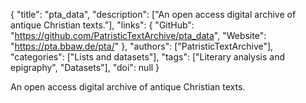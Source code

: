 {
  "title": "pta_data",
  "description": ["An open access digital archive of antique Christian texts."],
  "links": {
    "GitHub": "https://github.com/PatristicTextArchive/pta_data",
    "Website": "https://pta.bbaw.de/pta/"
  },
  "authors": ["PatristicTextArchive"],
  "categories": ["Lists and datasets"],
  "tags": ["Literary analysis and epigraphy", "Datasets"],
  "doi": null
}

<!-- Generated by csv2md.R – do not edit by hand -->

An open access digital archive of antique Christian texts.
